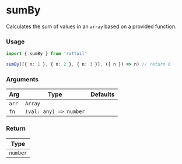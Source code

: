 # sumBy

Calculates the sum of values in an `array` based on a provided function.

### Usage

```ts
import { sumBy } from 'rattail'

sumBy([{ n: 1 }, { n: 2 }, { n: 3 }], ({ n }) => n) // return 6
```

### Arguments

| Arg   | Type                   | Defaults |
| ----- | ---------------------- | -------- |
| `arr` | `Array`                |          |
| `fn`  | `(val: any) => number` |          |

### Return

| Type     |
| -------- |
| `number` |

